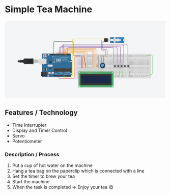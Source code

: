 # Simple Tea Machine
![alt circuit](arduino_schaltplan.png)
## Features / Technology
- Time Interrupter
- Display and Timer Control
- Servo
- Potentiometer

### Description / Process
1. Put a cup of hot water on the machine
2. Hang a tea bag on the paperclip which is connected with a line
3. Set the timer to brew your tea
4. Start the machine
5. When the task is completed => Enjoy your tea 😋